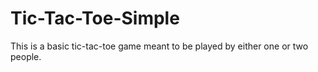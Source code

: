 # Tic-Tac-Toe-Simple
This is a basic tic-tac-toe game meant to be played by either one or two people.
